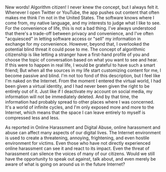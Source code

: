 New words! Algorithm citizen! I never knew the concept, but I always felt it. Whenever I open Twitter or YouTube, the app pushes out content that often makes me think I'm not in the United States. The software knows where I come from, my native language, and my interests to judge what I like to see. For the convenience of life, this is not a bad thing. I've always understood that there's a trade-off between privacy and convenience, and I've often "acquiesced" in letting software access or "sell" my information in exchange for my convenience. However, beyond that, I overlooked the potential blind threat it could pose to me. The concept of algorithmic citizenship is like letting a stranger have a first-hand profile of you and choose the topic of conversation based on what you want to see and hear. If this were to happen in real life, I would be grateful to have such a smart friend; But when all the sources in my life start customizing content for me, I become passive and blind. I'm not too fond of this description, but I feel like I'm naked on the Internet. From the moment I entered the virtual world, I had been given a virtual identity, and I had never been given the right to be entirely out of it. Just like if I deactivate my account on social media, my information will not be immediately deleted. And by that time, the information had probably spread to other places where I was concerned. It's a world of infinite cycles, and I'm only exposed more and more to the Internet, which means that the space I can leave entirely to myself is compressed less and less.

As reported in Online Harassment and Digital Abuse, online harassment and abuse can affect many aspects of our digital lives. The Internet environment is used to create a threatening, annoying, frightening, and even hostile environment for victims. Even those who have not directly experienced online harassment can see it and react to its impact. Even the threat of harassment can silence the voices of many of our citizens. Would we still have the opportunity to speak out against, talk about, and even merely be aware of what is going on around us in the future Internet?
